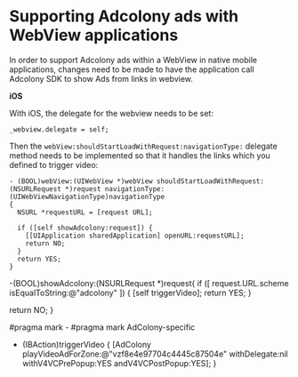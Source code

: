Supporting Adcolony ads with WebView applications
============================

In order to support Adcolony ads within a WebView in native mobile applications, changes need to be made to have the application call Adcolony SDK to show Ads from links in webview.

**iOS**

With iOS, the delegate for the webview needs to be set:

    _webview.delegate = self;

Then the `webView:shouldStartLoadWithRequest:navigationType:` delegate method needs to be implemented so that it handles the links which you defined to trigger video:

    - (BOOL)webView:(UIWebView *)webView shouldStartLoadWithRequest:(NSURLRequest *)request navigationType:(UIWebViewNavigationType)navigationType
    {
      NSURL *requestURL = [request URL];
  
      if ([self showAdcolony:request]) {
        [[UIApplication sharedApplication] openURL:requestURL];
        return NO;
      }
      return YES;
    }

-(BOOL)showAdcolony:(NSURLRequest *)request{
  if ([ request.URL.scheme isEqualToString:@"adcolony" ]) {
    [self triggerVideo];
    return YES;
  }
  
  return NO;
}

#pragma mark -
#pragma mark AdColony-specific
- (IBAction)triggerVideo
{
  [AdColony playVideoAdForZone:@"vzf8e4e97704c4445c87504e" withDelegate:nil withV4VCPrePopup:YES andV4VCPostPopup:YES];
}

